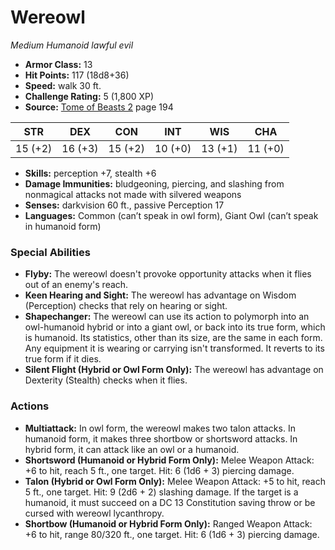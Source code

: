 # Wereowl

*Medium* *Humanoid* *lawful evil*

- **Armor Class:** 13
- **Hit Points:** 117 (18d8+36)
- **Speed:** walk 30 ft.
- **Challenge Rating:** 5 (1,800 XP)
- **Source:** [Tome of Beasts 2](https://koboldpress.com/kpstore/product/tome-of-beasts-2-for-5th-edition) page 194

| STR | DEX | CON | INT | WIS | CHA |
| --- | --- | --- | --- | --- | --- |
| 15 (+2) | 16 (+3) | 15 (+2) | 10 (+0) | 13 (+1) | 11 (+0) |

- **Skills:** perception +7, stealth +6
- **Damage Immunities:** bludgeoning, piercing, and slashing from nonmagical attacks not made with silvered weapons
- **Senses:** darkvision 60 ft., passive Perception 17
- **Languages:** Common (can’t speak in owl form), Giant Owl (can’t speak in humanoid form)

### Special Abilities

- **Flyby:** The wereowl doesn't provoke opportunity attacks when it flies out of an enemy's reach.
- **Keen Hearing and Sight:** The wereowl has advantage on Wisdom (Perception) checks that rely on hearing or sight.
- **Shapechanger:** The wereowl can use its action to polymorph into an owl-humanoid hybrid or into a giant owl, or back into its true form, which is humanoid. Its statistics, other than its size, are the same in each form. Any equipment it is wearing or carrying isn't transformed. It reverts to its true form if it dies.
- **Silent Flight (Hybrid or Owl Form Only):** The wereowl has advantage on Dexterity (Stealth) checks when it flies.

### Actions

- **Multiattack:** In owl form, the wereowl makes two talon attacks. In humanoid form, it makes three shortbow or shortsword attacks. In hybrid form, it can attack like an owl or a humanoid.
- **Shortsword (Humanoid or Hybrid Form Only):** Melee Weapon Attack: +6 to hit, reach 5 ft., one target. Hit: 6 (1d6 + 3) piercing damage.
- **Talon (Hybrid or Owl Form Only):** Melee Weapon Attack: +5 to hit, reach 5 ft., one target. Hit: 9 (2d6 + 2) slashing damage. If the target is a humanoid, it must succeed on a DC 13 Constitution saving throw or be cursed with wereowl lycanthropy.
- **Shortbow (Humanoid or Hybrid Form Only):** Ranged Weapon Attack: +6 to hit, range 80/320 ft., one target. Hit: 6 (1d6 + 3) piercing damage.


